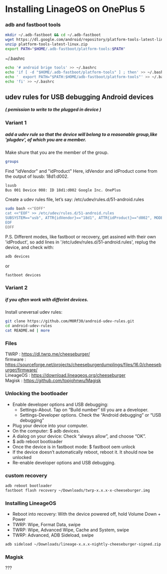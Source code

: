 # Installing LinageOS on OnePlus 5

### adb and fastboot tools
```sh
mkdir ~/.adb-fastboot && cd ~/.adb-fastboot
wget https://dl.google.com/android/repository/platform-tools-latest-linux.zip
unzip platform-tools-latest-linux.zip
export PATH="$HOME/.adb-fastboot/platform-tools:$PATH"
```

~/.bashrc
```sh
echo '# android brige tools' >> ~/.bashrc
echo 'if [ -d "$HOME/.adb-fastboot/platform-tools" ] ; then' >> ~/.bashrc
echo '  export PATH="$PATH:$HOME/adb-fastboot/platform-tools"' >> ~/.bashrc
echo 'fi' >> ~/.bashrc
```

## udev rules for USB debugging Android devices
##### ( pemission to write to the plugged in device )
### Variant 1
##### add a udev rule so that the device will belong to a reasonable group,like 'plugdev', of which you are a member.
Make shure that you are the member of the group.
```sh
groups
```
Find "idVendor" and "idProduct"
Here, idVendor and idProduct come from the output of lsusb: 18d1:d002. 
```sh
lsusb
Bus 001 Device 008: ID 18d1:d002 Google Inc. OnePlus
```
Create a udev rules file, let’s say: /etc/udev/rules.d/51-android.rules
```sh
sudo bash <<"EOFF"
cat <<"EOF" >> /etc/udev/rules.d/51-android.rules
SUBSYSTEM=="usb", ATTR{idVendor}=="18d1", ATTR{idProduct}=="d002", MODE="0660", GROUP="plugdev", SYMLINK+="android%n"
EOF
EOFF
```
P.S. Different modes, like fastboot or recovery, get assined with their own 'idProduct',
so add lines in '/etc/udev/rules.d/51-android.rules', replug the device, and check with:
```sh
adb devices
```
or
```sh
fastboot devices
```
### Variant 2
##### if you often work with differint devices.
Install uneversal udev rules:
```sh
git clone https://github.com/M0Rf30/android-udev-rules.git
cd android-udev-rules
cat README.md | more
```
### Files
TWRP : https://dl.twrp.me/cheeseburger/  
firmware : https://sourceforge.net/projects/cheeseburgerdumplings/files/16.0/cheeseburger/firmware/  
LineageOS : https://download.lineageos.org/cheeseburger  
Magisk : https://github.com/topjohnwu/Magisk  
### Unlocking the bootloader
- Enable developer options and USB debugging:
  - Settings-About. Tap on “Build number” till you are a developer.
  - Settings-Developer options. Check the “Android debugging” or “USB debugging” 
- Plug your device into your computer.
- On the computer: $ adb devices. 
- A dialog on your device: Check “always allow”, and choose “OK”.
- $ adb reboot bootloader
- Once the device is in fastboot mode: $ fastboot oem unlock
- If the device doesn’t automatically reboot, reboot it. It should now be unlocked
- Re-enable developer options and USB debugging.
###  custom recovery
```sh
adb reboot bootloader
fastboot flash recovery ~/Downloads/twrp-x.x.x-x-cheeseburger.img
```
### Installing LineageOS
- Reboot into recovery: With the device powered off, hold Volume Down + Power
- TWRP: Wipe, Format Data, swipe
- TWRP: Wipe, Advanced Wipe, Cache and System, swipe
- TWRP: Advanced, ADB Sideload, swipe
```sh
adb sideload ~/Downloads/lineage-x.x.x-nightly-cheeseburger-signed.zip
```
### Magisk
???

